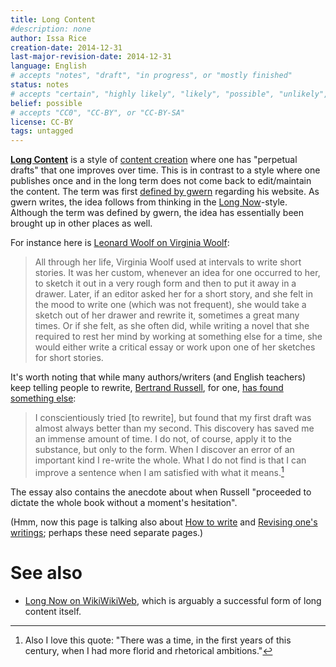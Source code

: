 ```yaml
---
title: Long Content
#description: none
author: Issa Rice
creation-date: 2014-12-31
last-major-revision-date: 2014-12-31
language: English
# accepts "notes", "draft", "in progress", or "mostly finished"
status: notes
# accepts "certain", "highly likely", "likely", "possible", "unlikely", "highly unlikely", "remote", "impossible", "log", "emotional", or "fiction"
belief: possible
# accepts "CC0", "CC-BY", or "CC-BY-SA"
license: CC-BY
tags: untagged
---
```


**[Long Content](http://www.gwern.net/About#long-content)** is a style of [content creation]() where one has "perpetual drafts" that one improves over time.
This is in contrast to a style where one publishes once and in the long term does not come back to edit/maintain the content.
The term was first [defined by gwern](http://www.gwern.net/About#long-content) regarding his website.
As gwern writes, the idea follows from thinking in the [Long Now](!w)-style.
Although the term was defined by gwern, the idea has essentially been brought up in other places as well.

For instance here is [Leonard Woolf on Virginia Woolf](https://ebooks.adelaide.edu.au/w/woolf/virginia/w91h/preface.html):

> All through her life, Virginia Woolf used at intervals to write short stories. It was her custom, whenever an idea for one occurred to her, to sketch it out in a very rough form and then to put it away in a drawer. Later, if an editor asked her for a short story, and she felt in the mood to write one (which was not frequent), she would take a sketch out of her drawer and rewrite it, sometimes a great many times. Or if she felt, as she often did, while writing a novel that she required to rest her mind by working at something else for a time, she would either write a critical essay or work upon one of her sketches for short stories.

It's worth noting that while many authors/writers (and English teachers) keep telling people to rewrite, [Bertrand Russell](!w), for one, [has found something else](http://www.personal.kent.edu/~rmuhamma/Philosophy/RBwritings/howWrite.htm):

> I conscientiously tried [to rewrite], but found that my first draft was almost always better than my second. This discovery has saved me an immense amount of time. I do not, of course, apply it to the substance, but only to the form. When I discover an error of an important kind I re-write the whole. What I do not find is that I can improve a sentence when I am satisfied with what it means.[^florid]

The essay also contains the anecdote about when Russell "proceeded to dictate the whole book without a moment's hesitation".

(Hmm, now this page is talking also about [How to write]() and [Revising one's writings](); perhaps these need separate pages.)

[^florid]: Also I love this quote:
"There was a time, in the first years of this century, when I had more florid and rhetorical ambitions."


# See also

- [Long Now on WikiWikiWeb](http://c2.com/cgi/wiki?LongNow), which is arguably a successful form of long content itself.
